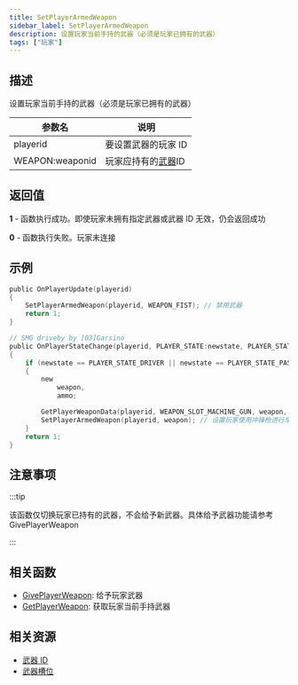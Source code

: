 ```yaml
---
title: SetPlayerArmedWeapon
sidebar_label: SetPlayerArmedWeapon
description: 设置玩家当前手持的武器（必须是玩家已拥有的武器）
tags: ["玩家"]
---
```


## 描述

设置玩家当前手持的武器（必须是玩家已拥有的武器）

| 参数名          | 说明                                         |
| --------------- | -------------------------------------------- |
| playerid        | 要设置武器的玩家 ID                          |
| WEAPON:weaponid | 玩家应持有的[武器](../resources/weaponids)ID |

## 返回值

**1** - 函数执行成功。即使玩家未拥有指定武器或武器 ID 无效，仍会返回成功

**0** - 函数执行失败。玩家未连接

## 示例

```c
public OnPlayerUpdate(playerid)
{
    SetPlayerArmedWeapon(playerid, WEAPON_FIST); // 禁用武器
    return 1;
}

// SMG driveby by [03]Garsino
public OnPlayerStateChange(playerid, PLAYER_STATE:newstate, PLAYER_STATE:oldstate)
{
    if (newstate == PLAYER_STATE_DRIVER || newstate == PLAYER_STATE_PASSENGER)
    {
        new
            weapon,
            ammo;

        GetPlayerWeaponData(playerid, WEAPON_SLOT_MACHINE_GUN, weapon, ammo); // 获取玩家在第4武器槽位（WEAPON_SLOT_MACHINE_GUN）的冲锋枪
        SetPlayerArmedWeapon(playerid, weapon); // 设置玩家使用冲锋枪进行车载射击
    }
    return 1;
}
```

## 注意事项

:::tip

该函数仅切换玩家已持有的武器，不会给予新武器。具体给予武器功能请参考 GivePlayerWeapon

:::

## 相关函数

- [GivePlayerWeapon](GivePlayerWeapon): 给予玩家武器
- [GetPlayerWeapon](GetPlayerWeapon): 获取玩家当前手持武器

## 相关资源

- [武器 ID](../resources/weaponids)
- [武器槽位](../resources/weaponslots)
